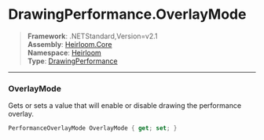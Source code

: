 # DrawingPerformance.OverlayMode

> **Framework**: .NETStandard,Version=v2.1  
> **Assembly**: [Heirloom.Core][0]  
> **Namespace**: [Heirloom][0]  
> **Type**: [DrawingPerformance][1]  

--------------------------------------------------------------------------------

### OverlayMode

Gets or sets a value that will enable or disable drawing the performance overlay.

```cs
PerformanceOverlayMode OverlayMode { get; set; }
```

[0]: ..\Heirloom.Core.md
[1]: Heirloom.DrawingPerformance.md
